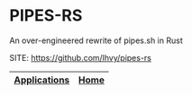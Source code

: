 # PIPES-RS

 An over-engineered rewrite of pipes.sh in Rust

 SITE: https://github.com/lhvy/pipes-rs

 | [Applications](https://portable-linux-apps.github.io/apps.html) | [Home](https://portable-linux-apps.github.io)
 | --- | --- |

